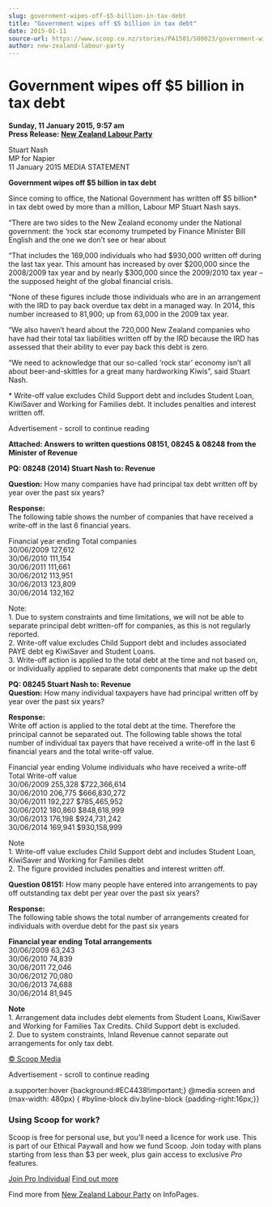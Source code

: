 ```yaml
---
slug: government-wipes-off-$5-billion-in-tax-debt
title: "Government wipes off $5 billion in tax debt"
date: 2015-01-11
source-url: https://www.scoop.co.nz/stories/PA1501/S00023/government-wipes-off-5-billion-in-tax-debt.htm
author: new-zealand-labour-party
---
```

Government wipes off $5 billion in tax debt
===========================================

**Sunday, 11 January 2015, 9:57 am**  
**Press Release: [New Zealand Labour Party](https://info.scoop.co.nz/New_Zealand_Labour_Party)**

Stuart Nash  
MP for Napier  
11 January 2015 MEDIA STATEMENT

**Government wipes off $5 billion in tax debt**

Since coming to office, the National Government has written off $5 billion\* in tax debt owed by more than a million, Labour MP Stuart Nash says.

“There are two sides to the New Zealand economy under the National government: the ‘rock star economy trumpeted by Finance Minister Bill English and the one we don’t see or hear about

“That includes the 169,000 individuals who had $930,000 written off during the last tax year. This amount has increased by over $200,000 since the 2008/2009 tax year and by nearly $300,000 since the 2009/2010 tax year – the supposed height of the global financial crisis.

“None of these figures include those individuals who are in an arrangement with the IRD to pay back overdue tax debt in a managed way. In 2014, this number increased to 81,900; up from 63,000 in the 2009 tax year.

“We also haven’t heard about the 720,000 New Zealand companies who have had their total tax liabilities written off by the IRD because the IRD has assessed that their ability to ever pay back this debt is zero.

“We need to acknowledge that our so-called ‘rock star’ economy isn’t all about beer-and-skittles for a great many hardworking Kiwis”, said Stuart Nash.

\* Write-off value excludes Child Support debt and includes Student Loan, KiwiSaver and Working for Families debt. It includes penalties and interest written off.

Advertisement - scroll to continue reading





**Attached: Answers to written questions 08151, 08245 & 08248 from the Minister of Revenue**

**PQ: 08248 (2014) Stuart Nash to: Revenue**  
  
**Question:** How many companies have had principal tax debt written off by year over the past six years?

**Response:**  
The following table shows the number of companies that have received a write-off in the last 6 financial years.

Financial year ending Total companies  
30/06/2009 127,612  
30/06/2010 111,154  
30/06/2011 111,661  
30/06/2012 113,951  
30/06/2013 123,809  
30/06/2014 132,162

Note:  
1\. Due to system constraints and time limitations, we will not be able to separate principal debt written-off for companies, as this is not regularly reported.  
2\. Write-off value excludes Child Support debt and includes associated PAYE debt eg KiwiSaver and Student Loans.  
3\. Write-off action is applied to the total debt at the time and not based on, or individually applied to separate debt components that make up the debt

**PQ: 08245 Stuart Nash to: Revenue**  
**Question:** How many individual taxpayers have had principal written off by year over the past six years?

**Response:**  
Write off action is applied to the total debt at the time. Therefore the principal cannot be separated out. The following table shows the total number of individual tax payers that have received a write-off in the last 6 financial years and the total write-off value.

Financial year ending Volume individuals who have received a write-off Total Write-off value  
30/06/2009 255,328 $722,366,614  
30/06/2010 206,775 $666,830,272  
30/06/2011 192,227 $785,465,952  
30/06/2012 180,860 $848,618,999  
30/06/2013 176,198 $924,731,242  
30/06/2014 169,941 $930,158,999

Note  
1\. Write-off value excludes Child Support debt and includes Student Loan, KiwiSaver and Working for Families debt  
2\. The figure provided includes penalties and interest written off.

**Question 08151:** How many people have entered into arrangements to pay off outstanding tax debt per year over the past six years?

**Response:**  
The following table shows the total number of arrangements created for individuals with overdue debt for the past six years

**Financial year ending** **Total arrangements**  
30/06/2009 63,243  
30/06/2010 74,839  
30/06/2011 72,046  
30/06/2012 70,080  
30/06/2013 74,688  
30/06/2014 81,945

**Note**  
1\. Arrangement data includes debt elements from Student Loans, KiwiSaver and Working for Families Tax Credits. Child Support debt is excluded.  
2\. Due to system constraints, Inland Revenue cannot separate out arrangements for only tax debt.

[© Scoop Media](http://www.scoop.co.nz/about/terms.html)  

Advertisement - scroll to continue reading



a.supporter:hover {background:#EC4438!important;} @media screen and (max-width: 480px) { #byline-block div.byline-block {padding-right:16px;}}

### Using Scoop for work?

Scoop is free for personal use, but you’ll need a licence for work use. This is part of our Ethical Paywall and how we fund Scoop. Join today with plans starting from less than $3 per week, plus gain access to exclusive _Pro_ features.  
  
[Join Pro Individual](https://pro.scoop.co.nz/Individual/?from=ProIn24) [Find out more](https://pro.scoop.co.nz/using-scoop-for-work/?from=ProIn24)

Find more from [New Zealand Labour Party](https://info.scoop.co.nz/New_Zealand_Labour_Party) on InfoPages.